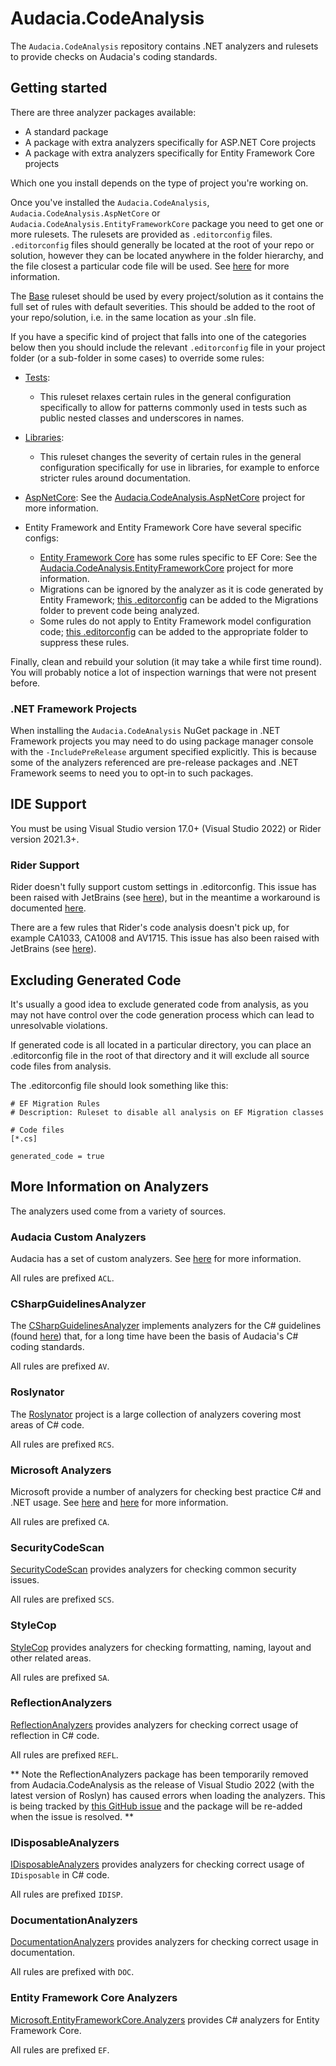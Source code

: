 # Audacia.CodeAnalysis

The `Audacia.CodeAnalysis` repository contains .NET analyzers and rulesets to provide checks on Audacia's coding standards.

## Getting started

There are three analyzer packages available:
- A standard package
- A package with extra analyzers specifically for ASP.NET Core projects
- A package with extra analyzers specifically for Entity Framework Core projects

Which one you install depends on the type of project you're working on.

Once you've installed the `Audacia.CodeAnalysis`, `Audacia.CodeAnalysis.AspNetCore` or `Audacia.CodeAnalysis.EntityFrameworkCore` package you need to get one or more rulesets. The rulesets are provided as `.editorconfig` files. `.editorconfig` files should generally be located at the root of your repo or solution, however they can be located anywhere in the folder hierarchy, and the file closest a particular code file will be used. See [here](https://docs.microsoft.com/en-us/visualstudio/ide/create-portable-custom-editor-options?view=vs-2019#file-hierarchy-and-precedence) for more information.

The [Base](https://dev.azure.com/audacia/Audacia/_git/Audacia.CodeAnalysis?path=/dotnet-roslyn/config/Audacia.CodeAnalysis/Base/.editorconfig) ruleset should be used by every project/solution as it contains the full set of rules with default severities. This should be added to the root of your repo/solution, i.e. in the same location as your .sln file.

If you have a specific kind of project that falls into one of the categories below then you should include the relevant `.editorconfig` file in your project folder (or a sub-folder in some cases) to override some rules:

- [Tests](https://dev.azure.com/audacia/Audacia/_git/Audacia.CodeAnalysis?path=/dotnet-roslyn/config/Audacia.CodeAnalysis/Tests/.editorconfig):
    - This ruleset relaxes certain rules in the general configuration specifically to allow for patterns commonly used in tests such as public nested classes and underscores in names.

- [Libraries](https://dev.azure.com/audacia/Audacia/_git/Audacia.CodeAnalysis?path=/dotnet-roslyn/config/Audacia.CodeAnalysis/Libraries/.editorconfig&version=GBmaster):
    - This ruleset changes the severity of certain rules in the general configuration specifically for use in libraries, for example to enforce stricter rules around documentation.

- [AspNetCore](https://dev.azure.com/audacia/Audacia/_git/Audacia.CodeAnalysis?path=/dotnet-roslyn/config/Audacia.CodeAnalysis.AspNetCore/.editorconfig): See the [Audacia.CodeAnalysis.AspNetCore](https://dev.azure.com/audacia/Audacia/_git/Audacia.CodeAnalysis?path=/dotnet-roslyn/config/Audacia.CodeAnalysis.AspNetCore/README.md&_a=preview) project for more information.

- Entity Framework and Entity Framework Core have several specific configs:
    - [Entity Framework Core](https://dev.azure.com/audacia/Audacia/_git/Audacia.CodeAnalysis?path=/dotnet-roslyn/config/Audacia.CodeAnalysis.EntityFrameworkCore/.editorconfig) has some rules specific to EF Core: See the [Audacia.CodeAnalysis.EntityFrameworkCore](https://dev.azure.com/audacia/Audacia/_git/Audacia.CodeAnalysis?path=/dotnet-roslyn/config/Audacia.CodeAnalysis.EntityFrameworkCore/README.md&_a=preview) project for more information.
    - Migrations can be ignored by the analyzer as it is code generated by Entity Framework; [this .editorconfig](https://dev.azure.com/audacia/Audacia/_git/Audacia.CodeAnalysis?path=/dotnet-roslyn/config/Audacia.CodeAnalysis/EntityFramework/Migrations/.editorconfig&version=GBmaster) can be added to the Migrations folder to prevent code being analyzed.
    - Some rules do not apply to Entity Framework model configuration code; [this .editorconfig](https://dev.azure.com/audacia/Audacia/_git/Audacia.CodeAnalysis?path=/dotnet-roslyn/config/Audacia.CodeAnalysis/EntityFramework/ModelConfiguration/.editorconfig&version=GBmaster) can be added to the appropriate folder to suppress these rules.

Finally, clean and rebuild your solution (it may take a while first time round). You will probably notice a lot of inspection warnings that were not present before.

### .NET Framework Projects

When installing the `Audacia.CodeAnalysis` NuGet package in .NET Framework projects you may need to do using package manager console with the `-IncludePreRelease` argument specified explicitly. This is because some of the analyzers referenced are pre-release packages and .NET Framework seems to need you to opt-in to such packages.

## IDE Support

You must be using Visual Studio version 17.0+ (Visual Studio 2022) or Rider version 2021.3+.

### Rider Support

Rider doesn't fully support custom settings in .editorconfig. This issue has been raised with JetBrains (see [here](https://youtrack.jetbrains.com/issue/RIDER-53508)), but in the meantime a workaround is documented 
[here](https://dev.azure.com/audacia/Audacia/_git/Audacia.CodeAnalysis?path=/dotnet-roslyn/analyzers/Audacia.CodeAnalysis.Analyzers/README.md&anchor=custom-.editorconfig-settings-in-rider&_a=preview).  

There are a few rules that Rider's code analysis doesn't pick up, for example CA1033, CA1008 and AV1715. This issue has also been raised with JetBrains (see [here](https://youtrack.jetbrains.com/issue/RIDER-53376)).

## Excluding Generated Code

It's usually a good idea to exclude generated code from analysis, as you may not have control over the code generation process which can lead to unresolvable violations.

If generated code is all located in a particular directory, you can place an .editorconfig file in the root of that directory and it will exclude all source code files from analysis.

The .editorconfig file should look something like this:
```
# EF Migration Rules
# Description: Ruleset to disable all analysis on EF Migration classes

# Code files
[*.cs]

generated_code = true
```

## More Information on Analyzers

The analyzers used come from a variety of sources.

### Audacia Custom Analyzers

Audacia has a set of custom analyzers. See [here](https://dev.azure.com/audacia/Audacia/_git/Audacia.CodeAnalysis?path=/dotnet-roslyn/analyzers/Audacia.CodeAnalysis.Analyzers/README.md&_a=preview) for more information.

All rules are prefixed `ACL`.

### CSharpGuidelinesAnalyzer

The [CSharpGuidelinesAnalyzer](https://github.com/bkoelman/CSharpGuidelinesAnalyzer) implements analyzers for the C# guidelines (found [here](https://csharpcodingguidelines.com/)) that, for a long time have been the basis of Audacia's C# coding standards.

All rules are prefixed `AV`.

### Roslynator

The [Roslynator](https://github.com/JosefPihrt/Roslynator) project is a large collection of analyzers covering most areas of C# code.

All rules are prefixed `RCS`.

### Microsoft Analyzers

Microsoft provide a number of analyzers for checking best practice C# and .NET usage. See [here](https://docs.microsoft.com/en-us/visualstudio/code-quality/code-analysis-for-managed-code-warnings) and [here](https://github.com/dotnet/roslyn-analyzers) for more information.

All rules are prefixed `CA`.

### SecurityCodeScan

[SecurityCodeScan](https://security-code-scan.github.io/) provides analyzers for checking common security issues.

All rules are prefixed `SCS`.

### StyleCop

[StyleCop](https://github.com/DotNetAnalyzers/StyleCopAnalyzers) provides analyzers for checking formatting, naming, layout and other related areas.

All rules are prefixed `SA`.

### ReflectionAnalyzers

[ReflectionAnalyzers](https://github.com/DotNetAnalyzers/ReflectionAnalyzers) provides analyzers for checking correct usage of reflection in C# code.

All rules are prefixed `REFL`.

** Note the ReflectionAnalyzers package has been temporarily removed from Audacia.CodeAnalysis as the release of Visual Studio 2022 (with the latest version of Roslyn) has caused errors when loading the analyzers. This is being tracked by [this GitHub issue](https://github.com/GuOrg/Gu.Analyzers/issues/315) and the package will be re-added when the issue is resolved. **

### IDisposableAnalyzers

[IDisposableAnalyzers](https://github.com/DotNetAnalyzers/IDisposableAnalyzers) provides analyzers for checking correct usage of `IDisposable` in C# code.

All rules are prefixed `IDISP`.

### DocumentationAnalyzers

[DocumentationAnalyzers](https://github.com/DotNetAnalyzers/DocumentationAnalyzers) provides analyzers for checking correct usage in documentation.

All rules are prefixed with `DOC`.

### Entity Framework Core Analyzers

[Microsoft.EntityFrameworkCore.Analyzers](https://github.com/dotnet/efcore/tree/main/src/EFCore.Analyzers) provides C# analyzers for Entity Framework Core.

All rules are prefixed `EF`.